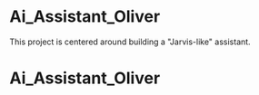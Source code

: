 # Ai_Assistant_Oliver
This project is centered around building a "Jarvis-like" assistant.
# Ai_Assistant_Oliver
